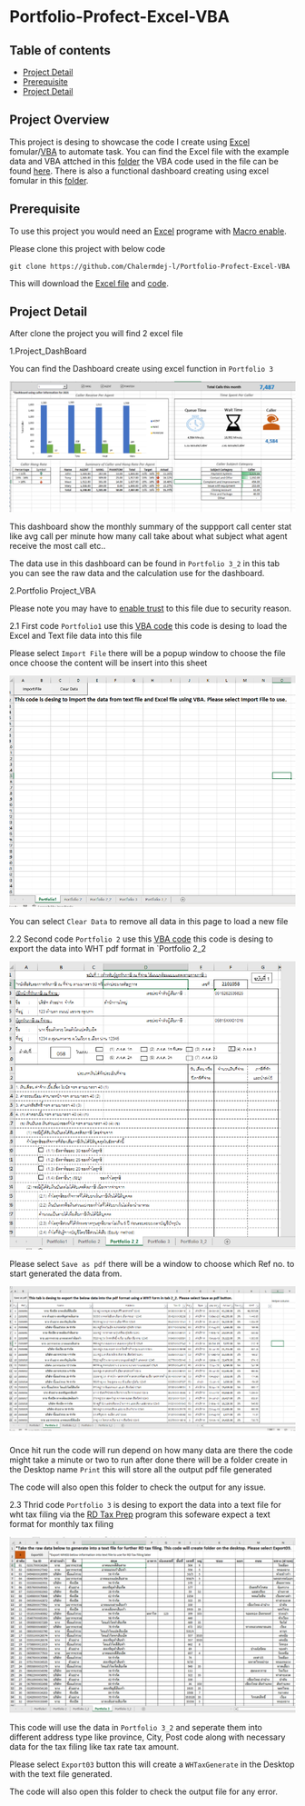 # Portfolio-Profect-Excel-VBA

## Table of contents

* [Project Detail](#project-overview)
* [Prerequisite](#prerequisite)
* [Project Detail](#project-detail)


## Project Overview

This project is desing to showcase the code I create using [Excel](https://www.microsoft.com/en-us/microsoft-365/excel) fomular/[VBA](https://learn.microsoft.com/en-us/office/vba/library-reference/concepts/getting-started-with-vba-in-office) to automate task.
You can find the Excel file with the example data and VBA attched in this [folder](/Excel) the VBA code used in the file can be found [here](/Script). There is also a functional dashboard creating using excel fomular in this [folder](/Excel).

## Prerequisite

To use this project you would need an [Excel](https://www.microsoft.com/en-us/microsoft-365/excel) programe with [Macro enable](https://www.excelcampus.com/vba/enable-developer-tab/).

Please clone this project with below code

```
git clone https://github.com/Chalermdej-l/Portfolio-Profect-Excel-VBA
```

This will download the [Excel file](/Excel) and [code](/Script).

## Project Detail

After clone the project you will find 2 excel file

1.Project_DashBoard

You can find the Dashboard create using excel function in `Portfolio 3`

![dashboard](/image/Excel_dashboard.png)


This dashboard show the monthly summary of the suppport call center stat like avg call per minute how many call take about what subject what agent receive the most call etc..

The data use in this dashboard can be found in `Portfolio 3_2` in this tab you can see the raw data and the calculation use for the dashboard.

2.Portfolio Project_VBA

Please note you may have to [enable trust](https://support.microsoft.com/en-us/topic/a-potentially-dangerous-macro-has-been-blocked-0952faa0-37e7-4316-b61d-5b5ed6024216) to this file due to security reason.

2.1 First code `Portfolio1` use this [VBA code](/Script/Portfolio1_Loopandopenfile.bas) this code is desing to load the Excel and Text file data into this file

Please select `Import File` there will be a popup window to choose the file once choose the content will be insert into this sheet

![VBAtab1.png](/image/VBAtab1.png)

You can select `Clear Data` to remove all data in this page to load a new file

2.2 Second code `Portfolio 2` use this [VBA code](/Script/Portfolio2_LoopCellAndSavePDFdf.bas) this code is desing to export the data into WHT pdf format in  `Portfolio 2_2

![wht](/image/Whtformat.png)

Please select `Save as pdf` there will be a window to choose which Ref no. to start generated the data from.

![VBAtab2.png](/image/VBAtab2.png)

Once hit run the code will run depend on how many data are there the code might take a minute or two to run after done there will be a folder create in the Desktop name `Print` this will store all the output pdf file generated

The code will also open this folder to check the output for any issue.

2.3 Thrid code `Portfolio 3` is desing to export the data into a text file for wht tax filing via the [RD Tax Prep](https://efiling.rd.go.th/rd-cms/) program this sofeware expect a text format for monthly tax filing

![VBAtab3.png](/image/VBAtab3.png)

This code will use the data in `Portfolio 3_2` and seperate them into different address type like province, City, Post code along with necessary data for the tax filing like tax rate tax amount.

Please select `Export03` button this will create a `WHTaxGenerate` in the Desktop with the text file generated.

The code will also open this folder to check the output file for any error.
